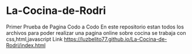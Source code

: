 # La-Cocina-de-Rodri
Primer Prueba de Pagina Codo a Codo
En este repositorio estan todos los archivos para poder realizar una pagina online sobre cocina
se trabaja con css,html,javascript
Link https://luzbelito77.github.io/La-Cocina-de-Rodri/index.html
